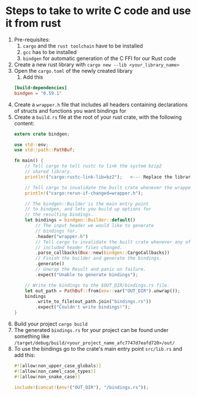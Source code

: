 # Steps to take to write C code and use it from rust
1. Pre-requisites:
   1. `cargo` and the `rust toolchain` have to be installed
   2. `gcc` has to be installed
   3. `bindgen` for automatic generation of the C FFI for our Rust code
2. Create a new rust library with `cargo new --lib <your_library_name>`
3. Open the `cargo.toml` of the newly created library
   1. Add this  
    ```toml
    [build-dependencies]
    bindgen = "0.59.1"
    ```
4. Create a `wrapper.h` file that includes all headers containing declarations of structs and functions you want bindings for
5. Create a `build.rs` file at the root of your rust crate, with the following content:  
    ```rust
    extern crate bindgen;

    use std::env;
    use std::path::PathBuf;

    fn main() {
        // Tell cargo to tell rustc to link the system bzip2
        // shared library.
        println!("cargo:rustc-link-lib=bz2");   <--- Replace the library you want to link to here

        // Tell cargo to invalidate the built crate whenever the wrapper changes
        println!("cargo:rerun-if-changed=wrapper.h");

        // The bindgen::Builder is the main entry point
        // to bindgen, and lets you build up options for
        // the resulting bindings.
        let bindings = bindgen::Builder::default()
            // The input header we would like to generate
            // bindings for.
            .header("wrapper.h")
            // Tell cargo to invalidate the built crate whenever any of the
            // included header files changed.
            .parse_callbacks(Box::new(bindgen::CargoCallbacks))
            // Finish the builder and generate the bindings.
            .generate()
            // Unwrap the Result and panic on failure.
            .expect("Unable to generate bindings");

        // Write the bindings to the $OUT_DIR/bindings.rs file.
        let out_path = PathBuf::from(env::var("OUT_DIR").unwrap());
        bindings
            .write_to_file(out_path.join("bindings.rs"))
            .expect("Couldn't write bindings!");
    }
    ```
6. Build your project `cargo build`
7. The generated `bindings.rs` for your project can be found under something like `/target/debug/build/<your_project_name_afc7747d7eafd720>/out/`
8. To use the bindings go to the crate's main entry point `src/lib.rs` and add this:  
    ```rust
    #![allow(non_upper_case_globals)]
    #![allow(non_camel_case_types)]
    #![allow(non_snake_case)]

    include!(concat!(env!("OUT_DIR"), "/bindings.rs"));
    ```